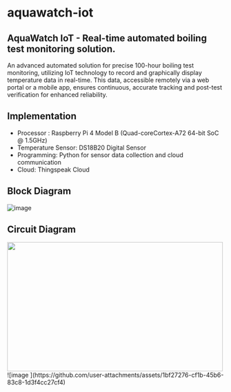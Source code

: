 # aquawatch-iot
## AquaWatch IoT - Real-time automated boiling test monitoring solution.
An advanced automated solution for precise 100-hour boiling test monitoring, utilizing IoT technology to record and graphically display temperature data in real-time. This data, accessible remotely via a web portal or a mobile app, ensures continuous, accurate tracking and post-test verification for enhanced reliability.
## Implementation
- Processor : Raspberry Pi 4 Model B (Quad-coreCortex-A72 64-bit SoC @ 1.5GHz)
- Temperature Sensor: DS18B20 Digital Sensor
- Programming: Python for sensor data collection and cloud communication
- Cloud: Thingspeak Cloud
## Block Diagram
![image](https://github.com/user-attachments/assets/aec29d42-b6e5-44b7-84a1-54c0eb85b20e)
## Circuit Diagram
<img src="https://github.com/user-attachments/assets/1bf27276-cf1b-45b6-83c8-1d3f4cc27cf4" height=300 width=500>
![image <height=300>](https://github.com/user-attachments/assets/1bf27276-cf1b-45b6-83c8-1d3f4cc27cf4)

